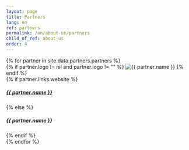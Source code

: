 ```yaml
---
layout: page
title: Partners
lang: en
ref: partners
permalink: /en/about-us/partners
child_of_ref: about-us
order: 4
---
```


<div class="card-columns">
  {% for partner in site.data.partners.partners %}
  <div class="card border rounded">
    {% if partner.logo != nil and partner.logo != "" %}
    <img class="card-img-top" src="/assets/images/logos/{{ partner.ref }}.{{ partner.logo }}" alt="{{ partner.name }}">
    {% endif %}
    <div class="card-body">
      {% if partner.links.website %}
        <a href="{{ partner.links.website }}" class="card-link"><h5 class="card-title">{{ partner.name }}</h5></a>
      {% else %}
        <h5 class="card-title">{{ partner.name }}</h5>
      {% endif %}
    </div>
  </div>
  {% endfor %}
</div>

